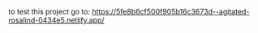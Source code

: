 

to test this project go to: https://5fe8b6cf500f905b16c3673d--agitated-rosalind-0434e5.netlify.app/
